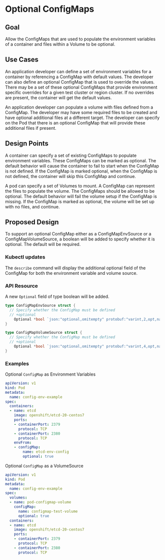 # Optional ConfigMaps

## Goal

Allow the ConfigMaps that are used to populate the environment variables of a
container and files within a Volume to be optional.

## Use Cases

An application developer can define a set of environment variables for a
container by referencing a ConfigMap with default values. The developer can
also define an optional ConfigMap that is used to override the values. There
may be a set of these optional ConfigMaps that provide environment specific
overrides for a given test cluster or region cluster. If no overrides are
present, the container will get the default values.

An application developer can populate a volume with files defined from a
ConfigMap. The developer may have some required files to be created and have
optional additional files at a different target. The developer can specify on
the Pod that there is an optional ConfigMap that will provide these additional
files if present.

## Design Points

A container can specify a set of existing ConfigMaps to populate environment
variables. These ConfigMaps can be marked as optional. The default behavior
will cause the container to fail to start when the ConfigMap is not defined.
If the ConfigMap is marked optional, when the ConfigMap is not defined, the
container will skip this ConfigMap and continue.

A pod can specify a set of Volumes to mount. A ConfigMap can represent the
files to populate the volume. The ConfigMaps should be allowed to be optional.
The default behavior will fail the volume setup if the ConfigMap is missing.
If the ConfigMap is marked as optional, the volume will be set up with no
files, and continue.

## Proposed Design

To support an optional ConfigMap either as a ConfigMapEnvSource or a
ConfigMapVolumeSource, a boolean will be added to specify whether it is
optional. The default will be required.

### Kubectl updates

The `describe` command will display the additional optional field of the
ConfigMap for both the environment variable and volume source.

### API Resource

A new `Optional` field of type boolean will be added.

```go
type ConfigMapEnvSource struct {
  // Specify whether the ConfigMap must be defined
  // +optional
	Optional *bool `json:"optional,omitempty" protobuf:"varint,2,opt,name=optional"`
}

type ConfigMapVolumeSource struct {
  // Specify whether the ConfigMap must be defined
  // +optional
	Optional *bool `json:"optional,omitempty" protobuf:"varint,4,opt,name=optional"`
}
```

### Examples

Optional `ConfigMap` as Environment Variables

```yaml
apiVersion: v1
kind: Pod
metadata:
  name: config-env-example
spec:
  containers:
  - name: etcd
    image: openshift/etcd-20-centos7
    ports:
    - containerPort: 2379
      protocol: TCP
    - containerPort: 2380
      protocol: TCP
    envFrom:
    - configMap:
        name: etcd-env-config
        optional: true
```

Optional `ConfigMap` as a VolumeSource

```yaml
apiVersion: v1
kind: Pod
metadata:
  name: config-env-example
spec:
  volumes:
  - name: pod-configmap-volume
    configMap:
      name: configmap-test-volume
      optional: true
  containers:
  - name: etcd
    image: openshift/etcd-20-centos7
    ports:
    - containerPort: 2379
      protocol: TCP
    - containerPort: 2380
      protocol: TCP
```
